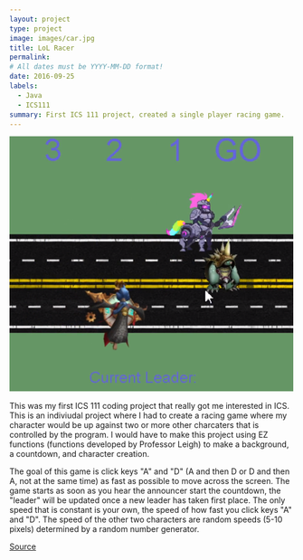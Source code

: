 ```yaml
---
layout: project
type: project
image: images/car.jpg
title: LoL Racer
permalink: 
# All dates must be YYYY-MM-DD format!
date: 2016-09-25
labels:
  - Java
  - ICS111
summary: First ICS 111 project, created a single player racing game.
---
```


<img class="ui medium right floated rounded image" src="../images/racingGame.PNG">

This was my first ICS 111 coding project that really got me interested in ICS. This is an indiviudal project where I had to create a racing game where my character would be up against two or more other charcaters that is controlled by the program. I would have to make this project using EZ functions (functions developed by Professor Leigh) to make a background, a countdown, and character creation.

The goal of this game is click keys "A" and "D" (A and then D or D and then A, not at the same time) as fast as possible to move across the screen. The game starts as soon as you hear the announcer start the countdown, the "leader" will be updated once a new leader has taken first place. The only speed that is constant is your own, the speed of how fast you click keys "A" and "D". The speed of the other two characters are random speeds (5-10 pixels) determined by a random number generator.
 
<a href="https://github.com/collinhw/Project1">Source</a>
